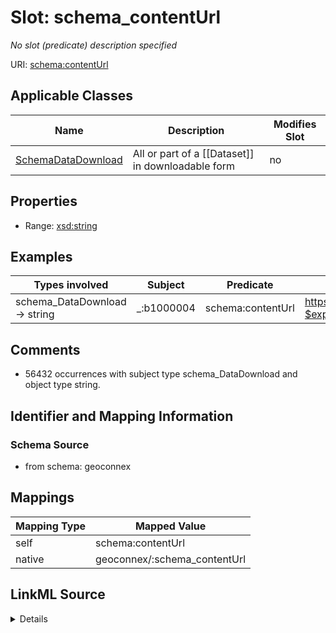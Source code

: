

# Slot: schema_contentUrl


_No slot (predicate) description specified_





URI: [schema:contentUrl](https://schema.org/contentUrl)



<!-- no inheritance hierarchy -->





## Applicable Classes

| Name | Description | Modifies Slot |
| --- | --- | --- |
| [SchemaDataDownload](../classes/SchemaDataDownload.md) | All or part of a [[Dataset]] in downloadable form |  no  |







## Properties

* Range: [xsd:string](xsd:string)






## Examples

| Types involved | Subject | Predicate | Object |
| --- | --- | --- | --- |
| schema_DataDownload → string | _:b1000004 | schema:contentUrl | https://labs.waterdata.usgs.gov/sta/v1.1/Datastreams('b9c7e441fc154190b69f5dee407b533b')?$expand=Thing,Observations |


## Comments

* 56432 occurrences with subject type schema_DataDownload and object type string.

## Identifier and Mapping Information







### Schema Source


* from schema: geoconnex




## Mappings

| Mapping Type | Mapped Value |
| ---  | ---  |
| self | schema:contentUrl |
| native | geoconnex/:schema_contentUrl |




## LinkML Source

<details>
```yaml
name: schema_contentUrl
description: No slot (predicate) description specified
comments:
- 56432 occurrences with subject type schema_DataDownload and object type string.
examples:
- description: schema_DataDownload → string
  object:
    example_object: https://labs.waterdata.usgs.gov/sta/v1.1/Datastreams('b9c7e441fc154190b69f5dee407b533b')?$expand=Thing,Observations
    example_predicate: schema:contentUrl
    example_subject: _:b1000004
from_schema: geoconnex
rank: 1000
slot_uri: schema:contentUrl
alias: schema_contentUrl
domain_of:
- schema_DataDownload
range: string

```
</details>